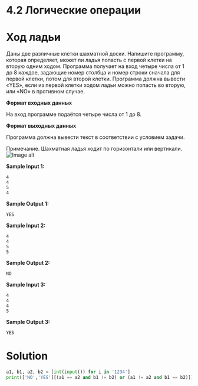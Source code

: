 # 4.2 Логические операции
# Ход ладьи
Даны две различные клетки шахматной доски. Напишите программу, которая определяет, может ли ладья попасть с первой клетки на вторую одним ходом. Программа получает на вход четыре числа от 1 до 8 каждое, задающие номер столбца и номер строки сначала для первой клетки, потом для второй клетки. Программа должна вывести «YES», если из первой клетки ходом ладьи можно попасть во вторую, или «NO» в противном случае.

**Формат входных данных**

На вход программе подаётся четыре числа от 1 до 8.

**Формат выходных данных**

Программа должна вывести текст в соответствии с условием задачи.

Примечание. Шахматная ладья ходит по горизонтали или вертикали.
![Image alt](https://ucarecdn.com/c13b2aac-577c-45a5-b29e-7136842cb955/)



**Sample Input 1:**
```
4
4
5
4
```
**Sample Output 1:**
```
YES
```
**Sample Input 2:**
```
4
4
5
5
```
**Sample Output 2:**
```
NO
```
**Sample Input 3:**
```
4
4
4
5
```
**Sample Output 3:**
```
YES
```
# Solution
```python
a1, b1, a2, b2 = [int(input()) for i in '1234']
print(['NO','YES'][(a1 == a2 and b1 != b2) or (a1 != a2 and b1 == b2)])
```